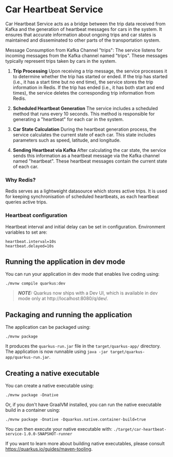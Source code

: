 # Car Heartbeat Service

Car Heartbeat Service acts as a bridge between the trip data received from Kafka and the generation of heartbeat messages for cars in the system. It ensures that accurate information about ongoing trips and car states is maintained and disseminated to other parts of the transportation system.

Message Consumption from Kafka Channel "trips": The service listens for incoming messages from the Kafka channel named "trips". These messages typically represent trips taken by cars in the system.

1. **Trip Processing** Upon receiving a trip message, the service processes it to determine whether the trip has started or ended. If the trip has started (i.e., it has a start time but no end time), the service stores the trip information in Redis. If the trip has ended (i.e., it has both start and end times), the service deletes the corresponding trip information from Redis.

2. **Scheduled Heartbeat Generation** The service includes a scheduled method that runs every 10 seconds. This method is responsible for generating a "heartbeat" for each car in the system.

3. **Car State Calculation** During the heartbeat generation process, the service calculates the current state of each car. This state includes parameters such as speed, latitude, and longitude.

4. **Sending Heartbeat via Kafka** After calculating the car state, the service sends this information as a heartbeat message via the Kafka channel named "heartbeat". These heartbeat messages contain the current state of each car.

### Why Redis?
Redis serves as a lightweight datasource which stores active trips. It is used for keeping synchronisation of scheduled heartbeats, as each heartbeat queries active trips. 

### Heartbeat configuration
Heartbeat interval and initial delay can be set in configuration.
Environment variables to set are:
```
heartbeat.interval=10s
heartbeat.delayed=10s
```

## Running the application in dev mode

You can run your application in dev mode that enables live coding using:
```shell script
./mvnw compile quarkus:dev
```

> **_NOTE:_**  Quarkus now ships with a Dev UI, which is available in dev mode only at http://localhost:8080/q/dev/.


## Packaging and running the application

The application can be packaged using:
```shell script
./mvnw package
```
It produces the `quarkus-run.jar` file in the `target/quarkus-app/` directory.
The application is now runnable using `java -jar target/quarkus-app/quarkus-run.jar`.

## Creating a native executable

You can create a native executable using: 
```shell script
./mvnw package -Dnative
```

Or, if you don't have GraalVM installed, you can run the native executable build in a container using: 
```shell script
./mvnw package -Dnative -Dquarkus.native.container-build=true
```

You can then execute your native executable with: `./target/car-heartbeat-service-1.0.0-SNAPSHOT-runner`

If you want to learn more about building native executables, please consult https://quarkus.io/guides/maven-tooling.
